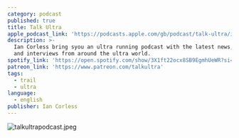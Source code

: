 ```yaml
---
category: podcast
published: true
title: Talk Ultra
apple_podcast_link: 'https://podcasts.apple.com/gb/podcast/talk-ultra/id497318073'
description: >-
  Ian Corless bring syou an ultra running podcast with the latest news, reviews
  and interviews from around the ultra world.
spotify_link: 'https://open.spotify.com/show/3X1ft22ocx8SB9EgmhUeWR?si=3faf0a7a25634af3'
patreon_link: 'https://www.patreon.com/talkultra'
tags:
  - trail
  - ultra
language:
  - english
publisher: Ian Corless
---
```

![talkultrapodcast.jpeg]({{site.baseurl}}/media/talkultrapodcast.jpeg)
